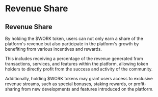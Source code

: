 # Revenue Share

## Revenue Share

By holding the $WORK token, users can not only earn a share of the platform's revenue but also participate in the platform's growth by benefiting from various incentives and rewards.&#x20;

This includes receiving a percentage of the revenue generated from transactions, services, and features within the platform, allowing token holders to directly profit from the success and activity of the community.&#x20;

Additionally, holding $WORK tokens may grant users access to exclusive revenue streams, such as special bonuses, staking rewards, or profit-sharing from new developments and features introduced on the platform.
